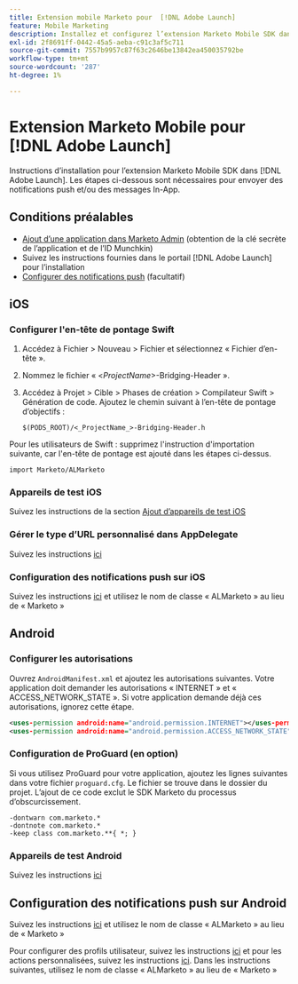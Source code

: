 ```yaml
---
title: Extension mobile Marketo pour  [!DNL Adobe Launch]
feature: Mobile Marketing
description: Installez et configurez l’extension Marketo Mobile SDK dans Adobe Launch pour iOS et Android, y compris la configuration pour les notifications push et les messages in-app.
exl-id: 2f8691ff-0442-45a5-aeba-c91c3af5c711
source-git-commit: 7557b9957c87f63c2646be13842ea450035792be
workflow-type: tm+mt
source-wordcount: '287'
ht-degree: 1%

---
```


# Extension Marketo Mobile pour [!DNL Adobe Launch]

Instructions d’installation pour l’extension Marketo Mobile SDK dans [!DNL Adobe Launch]. Les étapes ci-dessous sont nécessaires pour envoyer des notifications push et/ou des messages In-App.

## Conditions préalables

- [Ajout d’une application dans Marketo Admin](https://experienceleague.adobe.com/fr/docs/marketo/using/product-docs/mobile-marketing/admin/add-a-mobile-app) (obtention de la clé secrète de l’application et de l’ID Munchkin)
- Suivez les instructions fournies dans le portail [!DNL Adobe Launch] pour l’installation
- [Configurer des notifications push](push-notifications.md) (facultatif)

## iOS

### Configurer l&#39;en-tête de pontage Swift

1. Accédez à Fichier > Nouveau > Fichier et sélectionnez « Fichier d’en-tête ».
1. Nommez le fichier « &lt;_ProjectName_>-Bridging-Header ».
1. Accédez à Projet > Cible > Phases de création > Compilateur Swift > Génération de code. Ajoutez le chemin suivant à l’en-tête de pontage d’objectifs :

   `$(PODS_ROOT)/<_ProjectName_>-Bridging-Header.h`

Pour les utilisateurs de Swift : supprimez l&#39;instruction d&#39;importation suivante, car l&#39;en-tête de pontage est ajouté dans les étapes ci-dessus.

`import Marketo/ALMarketo`

### Appareils de test iOS

Suivez les instructions de la section [ Ajout d’appareils de test iOS ](installation.md#ios_test_devices)

### Gérer le type d’URL personnalisé dans AppDelegate

Suivez les instructions [ici](installation.md#ios_test_devices)

### Configuration des notifications push sur iOS

Suivez les instructions [ici](push-notifications.md) et utilisez le nom de classe « ALMarketo » au lieu de « Marketo »

## Android

### Configurer les autorisations

Ouvrez `AndroidManifest.xml` et ajoutez les autorisations suivantes. Votre application doit demander les autorisations « INTERNET » et « ACCESS_NETWORK_STATE ». Si votre application demande déjà ces autorisations, ignorez cette étape.

```xml
<uses‐permission android:name="android.permission.INTERNET"></uses‐permission>
<uses‐permission android:name="android.permission.ACCESS_NETWORK_STATE"></uses‐permission>
```

### Configuration de ProGuard (en option)

Si vous utilisez ProGuard pour votre application, ajoutez les lignes suivantes dans votre fichier `proguard.cfg`. Le fichier se trouve dans le dossier du projet. L’ajout de ce code exclut le SDK Marketo du processus d’obscurcissement.

```
-dontwarn com.marketo.*
-dontnote com.marketo.*
-keep class com.marketo.**{ *; }
```

### Appareils de test Android

Suivez les instructions [ici](installation.md#android_test_devices)

## Configuration des notifications push sur Android

Suivez les instructions [ici](installation.md#android_firebase_cloud_messaging_support) et utilisez le nom de classe « ALMarketo » au lieu de « Marketo »

Pour configurer des profils utilisateur, suivez les instructions [ici](user-profiles.md) et pour les actions personnalisées, suivez les instructions [ici](custom-actions.md#android_custom_action). Dans les instructions suivantes, utilisez le nom de classe « ALMarketo » au lieu de « Marketo »
